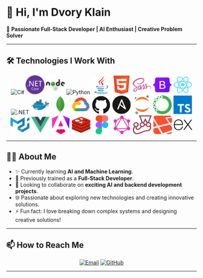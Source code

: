 # 👋 Hi, I'm **Dvory Klain**  
🌟 **Passionate Full-Stack Developer | AI Enthusiast | Creative Problem Solver**  

---



## 🛠️ Technologies I Work With  

<p align="center">
  <img src="https://camo.githubusercontent.com/65598dcd8613baf19c902a37fb42c6f41af5787a9e3cb6a1a8278b6f012360d6/68747470733a2f2f74656368737461636b2d67656e657261746f722e76657263656c2e6170702f6373686172702d69636f6e2e737667" alt="C#" width="50" height="50" />
  <img src="https://raw.githubusercontent.com/devicons/devicon/master/icons/dotnetcore/dotnetcore-original.svg" alt=".NET Core" width="50" height="50" />
  <img src="https://raw.githubusercontent.com/devicons/devicon/master/icons/nodejs/nodejs-original-wordmark.svg" alt="Node.js" width="50" height="50" />
  <img src="https://camo.githubusercontent.com/740b035ed7f2f9a189b337373e57b98f8c3d61d2fbbb7d7872a6563646a20abc/68747470733a2f2f74656368737461636b2d67656e657261746f722e76657263656c2e6170702f707974686f6e2d69636f6e2e737667" alt="Python" width="50" height="50" />
  <img src="https://raw.githubusercontent.com/devicons/devicon/master/icons/java/java-original.svg" alt="Java" width="50" height="50" />
  <img src="https://raw.githubusercontent.com/devicons/devicon/master/icons/html5/html5-original.svg" alt="HTML5" width="50" height="50" />
  <img src="https://raw.githubusercontent.com/devicons/devicon/master/icons/sass/sass-original.svg" alt="SCSS" width="50" height="50" />
  <img src="https://raw.githubusercontent.com/devicons/devicon/master/icons/bootstrap/bootstrap-original.svg" alt="Bootstrap" width="50" height="50" />
  <img src="https://raw.githubusercontent.com/devicons/devicon/master/icons/react/react-original.svg" alt="React" width="50" height="50" />
  <img src="https://raw.githubusercontent.com/devicons/devicon/master/icons/dotnet/dotnet-original.svg" alt=".NET" width="50" height="50" />
  <img src="https://raw.githubusercontent.com/devicons/devicon/master/icons/docker/docker-original.svg" alt="Docker" width="50" height="50" />
  <img src="https://raw.githubusercontent.com/devicons/devicon/master/icons/mongodb/mongodb-original.svg" alt="MongoDB" width="50" height="50" />
  <img src="https://raw.githubusercontent.com/devicons/devicon/master/icons/googlecloud/googlecloud-original.svg" alt="Google Cloud" width="50" height="50" />
  <img src="https://raw.githubusercontent.com/devicons/devicon/master/icons/github/github-original.svg" alt="GitHub" width="50" height="50" />
  <img src="https://raw.githubusercontent.com/devicons/devicon/master/icons/ansible/ansible-original.svg" alt="Ansible" width="50" height="50" />
  <img src="https://raw.githubusercontent.com/devicons/devicon/master/icons/jupyter/jupyter-original.svg" alt="Jupyter" width="50" height="50" />
  <img src="https://raw.githubusercontent.com/devicons/devicon/master/icons/anaconda/anaconda-original.svg" alt="Anaconda" width="50" height="50" />
  <img src="https://raw.githubusercontent.com/devicons/devicon/master/icons/typescript/typescript-original.svg" alt="TypeScript" width="50" height="50" />
  <img src="https://raw.githubusercontent.com/devicons/devicon/master/icons/materialui/materialui-original.svg" alt="Material UI" width="50" height="50" />
  <img src="https://raw.githubusercontent.com/devicons/devicon/master/icons/vuejs/vuejs-original.svg" alt="Vue.js" width="50" height="50" />
  <img src="https://raw.githubusercontent.com/devicons/devicon/master/icons/angular/angular-original.svg" alt="Angular" width="50" height="50" />
  <img src="https://raw.githubusercontent.com/devicons/devicon/master/icons/redis/redis-original.svg" alt="Redis" width="50" height="50" />
  <img src="https://raw.githubusercontent.com/devicons/devicon/master/icons/figma/figma-original.svg" alt="Figma" width="50" height="50" />
  <img src="https://raw.githubusercontent.com/devicons/devicon/master/icons/graphQL/graphQL-original.svg" alt="GraphQL" width="50" height="50" />
  <img src="https://raw.githubusercontent.com/devicons/devicon/master/icons/jest/jest-plain.svg" alt="Jest" width="50" height="50" />
  <img src="https://raw.githubusercontent.com/devicons/devicon/master/icons/laravel/laravel-plain.svg" alt="Laravel" width="50" height="50" />
  <img src="https://raw.githubusercontent.com/devicons/devicon/master/icons/express/express-original.svg" alt="Express.js" width="50" height="50" />
</p>


---

## 👩‍💻 About Me  
- ✨ Currently learning **AI and Machine Learning**.  
- 🌱 Previously trained as a **Full-Stack Developer**.  
- 🤝 Looking to collaborate on **exciting AI and backend development projects**.  
- 🌐 Passionate about exploring new technologies and creating innovative solutions.  
- ⚡ Fun fact: I love breaking down complex systems and designing creative solutions!  

---

## 📫 How to Reach Me  
<p align="center">
  <a href="mailto:H0583284614@gmail.com"><img src="https://img.icons8.com/color/48/000000/gmail--v1.png" alt="Email" /></a>
  <a href="https://[github.com](https://github.com/DvoryKl)"><img src="https://img.icons8.com/ios-glyphs/48/000000/github.png" alt="GitHub" /></a>
</p>

---



